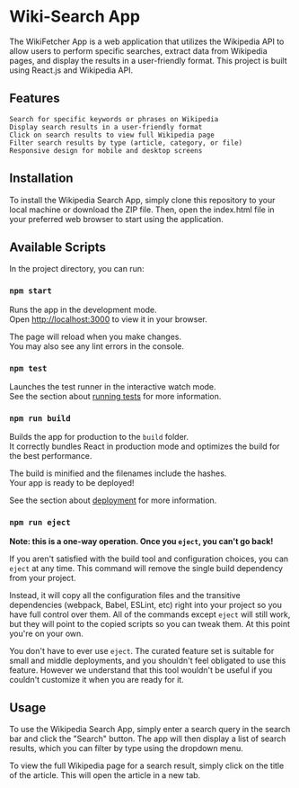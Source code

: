 # Wiki-Search App

The WikiFetcher App is a web application that utilizes the Wikipedia API to allow users to perform specific searches, extract data from Wikipedia pages, and display the results in a user-friendly format. This project is built using React.js and Wikipedia API.

## Features

    Search for specific keywords or phrases on Wikipedia
    Display search results in a user-friendly format
    Click on search results to view full Wikipedia page
    Filter search results by type (article, category, or file)
    Responsive design for mobile and desktop screens

## Installation

To install the Wikipedia Search App, simply clone this repository to your local machine or download the ZIP file. Then, open the index.html file in your preferred web browser to start using the application.

## Available Scripts

In the project directory, you can run:

### `npm start`

Runs the app in the development mode.\
Open [http://localhost:3000](http://localhost:3000) to view it in your browser.

The page will reload when you make changes.\
You may also see any lint errors in the console.

### `npm test`

Launches the test runner in the interactive watch mode.\
See the section about [running tests](https://facebook.github.io/create-react-app/docs/running-tests) for more information.

### `npm run build`

Builds the app for production to the `build` folder.\
It correctly bundles React in production mode and optimizes the build for the best performance.

The build is minified and the filenames include the hashes.\
Your app is ready to be deployed!

See the section about [deployment](https://facebook.github.io/create-react-app/docs/deployment) for more information.

### `npm run eject`

**Note: this is a one-way operation. Once you `eject`, you can't go back!**

If you aren't satisfied with the build tool and configuration choices, you can `eject` at any time. This command will remove the single build dependency from your project.

Instead, it will copy all the configuration files and the transitive dependencies (webpack, Babel, ESLint, etc) right into your project so you have full control over them. All of the commands except `eject` will still work, but they will point to the copied scripts so you can tweak them. At this point you're on your own.

You don't have to ever use `eject`. The curated feature set is suitable for small and middle deployments, and you shouldn't feel obligated to use this feature. However we understand that this tool wouldn't be useful if you couldn't customize it when you are ready for it.


## Usage

To use the Wikipedia Search App, simply enter a search query in the search bar and click the "Search" button. The app will then display a list of search results, which you can filter by type using the dropdown menu.

To view the full Wikipedia page for a search result, simply click on the title of the article. This will open the article in a new tab.

